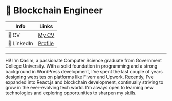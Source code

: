 # 👋 Blockchain Engineer 

| **Info**        | **Links**                                                                 |
|-----------------|----------------------------------------------------------------------------|
| 📄 CV           | [My CV](https://drive.google.com/file/d/1fJAIl68beTzdtIq2FcqvgJP019brpFmo/view?usp=sharing)                                |
| 🔗 LinkedIn     | [Profile](https://www.linkedin.com/in/qasim-ikram-portfolio/)       |

---

Hi! I'm Qasim, a passionate Computer Science graduate from Government College University. With a solid foundation in programming and a strong background in WordPress development, I've spent the last couple of years designing websites on platforms like Fiverr and Upwork. Recently, I’ve expanded into React.js and blockchain development, continually striving to grow in the ever-evolving tech world. I'm always open to learning new technologies and exploring opportunities to sharpen my skills.
